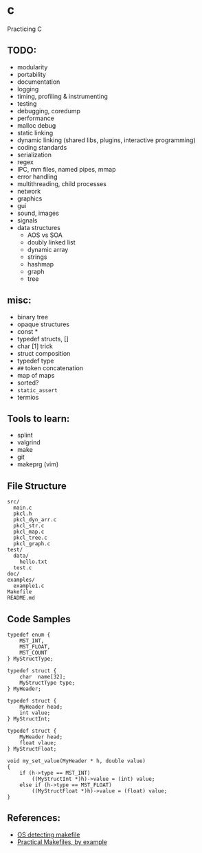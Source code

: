 # c
Practicing C

## TODO:

* modularity
* portability
* documentation
* logging
* timing, profiling & instrumenting
* testing
* debugging, coredump
* performance
* malloc debug
* static linking
* dynamic linking (shared libs, plugins, interactive programming)
* coding standards
* serialization
* regex
* IPC, mm files, named pipes, mmap
* error handling
* multithreading, child processes
* network
* graphics
* gui
* sound, images
* signals
* data structures
    * AOS vs SOA
    * doubly linked list
    * dynamic array
    * strings
    * hashmap
    * graph
    * tree

## misc:

* binary tree
* opaque structures
* const *
* typedef structs, []
* char [1] trick
* struct composition
* typedef type
* `##` token concatenation
* map of maps
* sorted?
* `static_assert`
* termios

## Tools to learn:

* splint
* valgrind
* make
* git
* makeprg (vim)

## File Structure

```
src/
  main.c
  pkcl.h
  pkcl_dyn_arr.c
  pkcl_str.c
  pkcl_map.c
  pkcl_tree.c
  pkcl_graph.c
test/
  data/
    hello.txt
  test.c
doc/
examples/
  example1.c
Makefile
README.md
```

## Code Samples

```
typedef enum {
    MST_INT,
    MST_FLOAT,
    MST_COUNT
} MyStructType;

typedef struct {
    char  name[32];
    MyStructType type;
} MyHeader;

typedef struct {
    MyHeader head;
    int value;
} MyStructInt;

typedef struct {
    MyHeader head;
    float vlaue;
} MyStructFloat;

void my_set_value(MyHeader * h, double value)
{
    if (h->type == MST_INT)
        ((MyStructInt *)h)->value = (int) value;
    else if (h->type == MST_FLOAT)
        ((MyStructFloat *)h)->value = (float) value;
}
```

## References:

* [OS detecting makefile](https://stackoverflow.com/questions/714100/os-detecting-makefile)
* [Practical Makefiles, by example](http://nuclear.mutantstargoat.com/articles/make/#writing-install-uninstall-rules)
